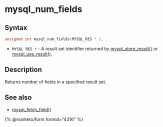 # mysql\_num\_fields

## Syntax

```c
unsigned int mysql_num_fields(MYSQL_RES * );
```

* `MYSQL RES *` - A result set identifier returned by [mysql\_store\_result()](mysql_store_result.md) or [mysql\_use\_result()](mysql_use_result.md).

## Description

Returns number of fields in a specified result set.

## See also

* [mysql\_fetch\_field()](mysql_fetch_field.md)


{% @marketo/form formid="4316" %}
